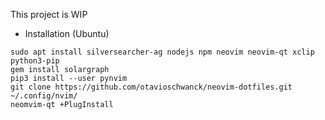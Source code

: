This project is WIP

* Installation (Ubuntu)

```
sudo apt install silversearcher-ag nodejs npm neovim neovim-qt xclip python3-pip
gem install solargraph
pip3 install --user pynvim
git clone https://github.com/otavioschwanck/neovim-dotfiles.git ~/.config/nvim/
neomvim-qt +PlugInstall
```
